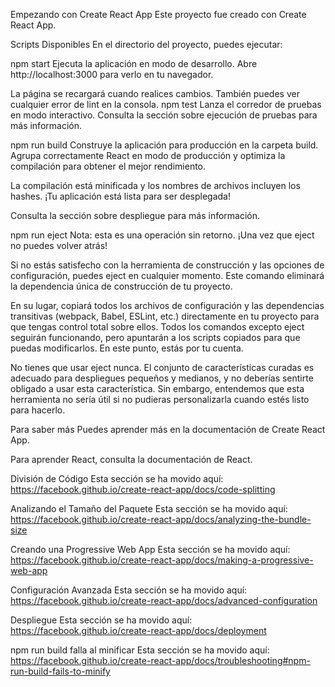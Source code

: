Empezando con Create React App
Este proyecto fue creado con Create React App.

Scripts Disponibles
En el directorio del proyecto, puedes ejecutar:

npm start
Ejecuta la aplicación en modo de desarrollo.
Abre http://localhost:3000 para verlo en tu navegador.

La página se recargará cuando realices cambios.
También puedes ver cualquier error de lint en la consola.
npm test
Lanza el corredor de pruebas en modo interactivo.
Consulta la sección sobre ejecución de pruebas para más información.

npm run build
Construye la aplicación para producción en la carpeta build.
Agrupa correctamente React en modo de producción y optimiza la compilación para obtener el mejor rendimiento.

La compilación está minificada y los nombres de archivos incluyen los hashes.
¡Tu aplicación está lista para ser desplegada!

Consulta la sección sobre despliegue para más información.

npm run eject
Nota: esta es una operación sin retorno. ¡Una vez que eject no puedes volver atrás!

Si no estás satisfecho con la herramienta de construcción y las opciones de configuración, puedes eject en cualquier momento. Este comando eliminará la dependencia única de construcción de tu proyecto.

En su lugar, copiará todos los archivos de configuración y las dependencias transitivas (webpack, Babel, ESLint, etc.) directamente en tu proyecto para que tengas control total sobre ellos. Todos los comandos excepto eject seguirán funcionando, pero apuntarán a los scripts copiados para que puedas modificarlos. En este punto, estás por tu cuenta.

No tienes que usar eject nunca. El conjunto de características curadas es adecuado para despliegues pequeños y medianos, y no deberías sentirte obligado a usar esta característica. Sin embargo, entendemos que esta herramienta no sería útil si no pudieras personalizarla cuando estés listo para hacerlo.

Para saber más
Puedes aprender más en la documentación de Create React App.

Para aprender React, consulta la documentación de React.

División de Código
Esta sección se ha movido aquí: https://facebook.github.io/create-react-app/docs/code-splitting

Analizando el Tamaño del Paquete
Esta sección se ha movido aquí: https://facebook.github.io/create-react-app/docs/analyzing-the-bundle-size

Creando una Progressive Web App
Esta sección se ha movido aquí: https://facebook.github.io/create-react-app/docs/making-a-progressive-web-app

Configuración Avanzada
Esta sección se ha movido aquí: https://facebook.github.io/create-react-app/docs/advanced-configuration

Despliegue
Esta sección se ha movido aquí: https://facebook.github.io/create-react-app/docs/deployment

npm run build falla al minificar
Esta sección se ha movido aquí: https://facebook.github.io/create-react-app/docs/troubleshooting#npm-run-build-fails-to-minify
